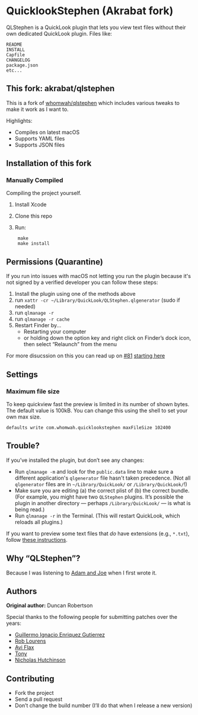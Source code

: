 # QuicklookStephen (Akrabat fork)

QLStephen is a QuickLook plugin that lets you view text files without their own dedicated QuickLook plugin. Files like:

    README
    INSTALL
    Capfile
    CHANGELOG
    package.json
    etc...


## This fork: akrabat/qlstephen

This is a fork of [whomwah/qlstephen](https://github.com/whomwah/qlstephen) which includes various tweaks to make it work as I want to.

Highlights:

* Compiles on latest macOS
* Supports YAML files
* Supports JSON files


## Installation of this fork


### Manually Compiled

Compiling the project yourself.

1. Install Xcode
2. Clone this repo
3. Run:

        make
        make install


## Permissions (Quarantine)

If you run into issues with macOS not letting you run the plugin because it's not signed by a verified developer you can follow these steps:

1. Install the plugin using one of the methods above
1. run `xattr -cr ~/Library/QuickLook/QLStephen.qlgenerator` (sudo if needed)
1. run `qlmanage -r`
1. run `qlmanage -r cache`
1. Restart Finder by...
    -  Restarting your computer
    -  or holding down the option key and right click on Finder’s dock icon, then select “Relaunch” from the menu

For more disucssion on this you can read up on [#81](https://github.com/whomwah/qlstephen/issues/81) [starting here](https://github.com/whomwah/qlstephen/issues/81#issuecomment-582207278)

## Settings

### Maximum file size

To keep quickview fast the preview is limited in its number of shown bytes.
The default value is 100kB. You can change this using the shell to set your own max size.

    defaults write com.whomwah.quicklookstephen maxFileSize 102400

## Trouble?

If you’ve installed the plugin, but don’t see any changes:

- Run `qlmanage -m` and look for the `public.data` line to make sure a different application's `qlgenerator` file hasn't taken precedence. (Not all `qlgenerator` files are in `~/Library/QuickLook/` or `/Library/QuickLook/`!)
- Make sure you are editing (a) the correct plist of (b) the correct bundle.
  (For example, you might have two `QLStephen` plugins. It’s possible the plugin in
   another directory — perhaps `/Library/QuickLook/` — is what is being read.)
- Run `qlmanage -r` in the Terminal. (This will restart QuickLook, which reloads all plugins.)

If you want to preview some text files that _do_ have extensions (e.g., `*.txt`), follow [these instructions](https://github.com/whomwah/qlstephen/issues/23).

## Why “QLStephen”?

Because I was listening to [Adam and Joe](http://www.bbc.co.uk/blogs/adamandjoe/2009/06/test-1.shtml) when I first wrote it.

## Authors

**Original author:** Duncan Robertson

Special thanks to the following people for submitting patches over the years:

* [Guillermo Ignacio Enriquez Gutierrez](https://github.com/nacho4d)
* [Rob Lourens](https://github.com/roblourens)
* [Avi Flax](https://github.com/aviflax)
* [Tony](https://github.com/Zearin)
* [Nicholas Hutchinson](https://github.com/nickhutchinson)

## Contributing

* Fork the project
* Send a pull request
* Don’t change the build number (I’ll do that when I release a new version)
